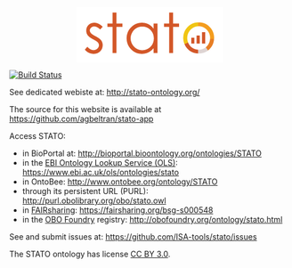 <p align="center">
<img src="https://github.com/ISA-tools/stato/blob/dev/images/stato.png" align="center" alt="STATO"/>
</p>

[![Build Status](https://travis-ci.org/ISA-tools/stato.svg)](https://travis-ci.org/ISA-tools/stato)

See dedicated webiste at: http://stato-ontology.org/

The source for this website is available at https://github.com/agbeltran/stato-app

Access STATO:
  - in BioPortal at: http://bioportal.bioontology.org/ontologies/STATO
  - in the [EBI Ontology Lookup Service (OLS)](https://www.ebi.ac.uk/ols/): https://www.ebi.ac.uk/ols/ontologies/stato
  - in OntoBee: http://www.ontobee.org/ontology/STATO
  - through its persistent URL (PURL): http://purl.obolibrary.org/obo/stato.owl
  - in [FAIRsharing](http://fairsharing.org/): https://fairsharing.org/bsg-s000548
  - in the [OBO Foundry](http://obofoundry.org) registry: http://obofoundry.org/ontology/stato.html

See and submit issues at: https://github.com/ISA-tools/stato/issues

The STATO ontology has license [CC BY 3.0](http://creativecommons.org/licenses/by/3.0/).

